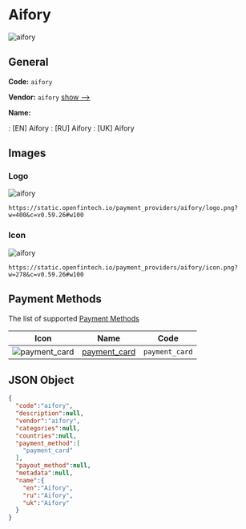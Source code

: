 
# Aifory 
![aifory](https://static.openfintech.io/payment_providers/aifory/logo.png?w=400&c=v0.59.26#w100)  

## General 
 
**Code:** `aifory` 
 
**Vendor:** `aifory` [show -->](/vendors/aifory/) 
 
**Name:** 
 
:	[EN] Aifory 
:	[RU] Aifory 
:	[UK] Aifory 
 

## Images 

### Logo 
 
![aifory](https://static.openfintech.io/payment_providers/aifory/logo.png?w=400&c=v0.59.26#w100)  

```
https://static.openfintech.io/payment_providers/aifory/logo.png?w=400&c=v0.59.26#w100
```  

### Icon 
 
![aifory](https://static.openfintech.io/payment_providers/aifory/icon.png?w=278&c=v0.59.26#w100)  

```
https://static.openfintech.io/payment_providers/aifory/icon.png?w=278&c=v0.59.26#w100
```  

## Payment Methods 
 
The list of supported [Payment Methods](/payment-methods/) 

|Icon|Name|Code| 
|:---:|:---:|:---:| 
|![payment_card](https://static.openfintech.io/payment_methods/payment_card/icon.svg?w=278&c=v0.59.26#w100) |[payment_card](/payment-methods/payment_card/)|`payment_card`| 
 

## JSON Object 

```json
{
  "code":"aifory",
  "description":null,
  "vendor":"aifory",
  "categories":null,
  "countries":null,
  "payment_method":[
    "payment_card"
  ],
  "payout_method":null,
  "metadata":null,
  "name":{
    "en":"Aifory",
    "ru":"Aifory",
    "uk":"Aifory"
  }
}
```  
